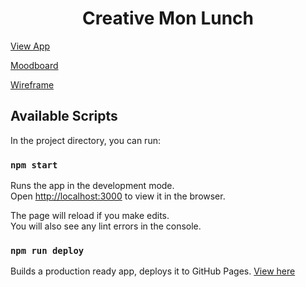 <h1 align="center">Creative Mon Lunch</h1>

[View App](https://lbucio.github.io/creative-mon-lunch/)

[Moodboard](https://pasteapp.com/p/DJQYlf9i6KM?view=ZDaG2r81xTG)

[Wireframe](https://www.figma.com/file/U7kZ3Lcr9AyDB4U5LUap7E/Creative-Mon-Lunch?node-id=0%3A1)

## Available Scripts

In the project directory, you can run:

### `npm start`

Runs the app in the development mode.<br>
Open [http://localhost:3000](http://localhost:3000) to view it in the browser.

The page will reload if you make edits.<br>
You will also see any lint errors in the console.

### `npm run deploy`

Builds a production ready app, deploys it to GitHub Pages.
[View here](https://lbucio.github.io/creative-mon-lunch/)
